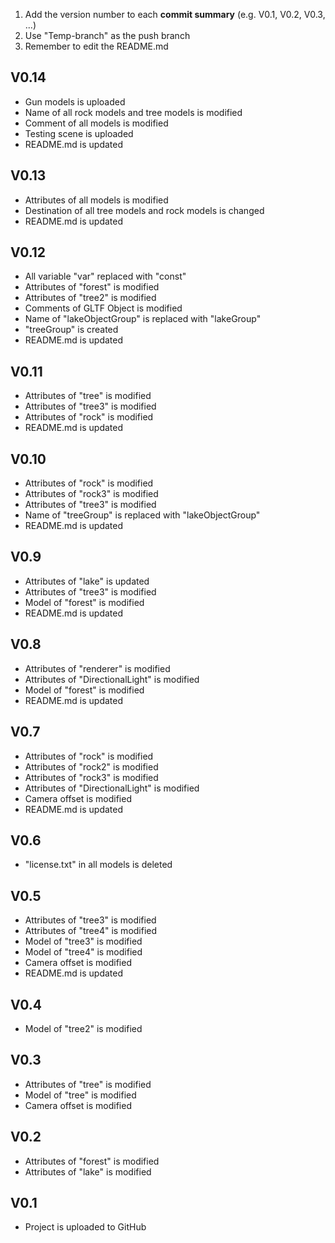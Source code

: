 1. Add the version number to each **commit summary** (e.g. V0.1, V0.2, V0.3, ...)
2. Use "Temp-branch" as the push branch
3. Remember to edit the README.md

## V0.14
- Gun models is uploaded
- Name of all rock models and tree models is modified
- Comment of all models is modified
- Testing scene is uploaded
- README.md is updated


## V0.13
- Attributes of all models is modified
- Destination of all tree models and rock models is changed
- README.md is updated


## V0.12
- All variable "var" replaced with "const"
- Attributes of "forest" is modified
- Attributes of "tree2" is modified
- Comments of GLTF Object is modified
- Name of "lakeObjectGroup" is replaced with "lakeGroup"
- "treeGroup" is created
- README.md is updated


## V0.11
- Attributes of "tree" is modified
- Attributes of "tree3" is modified
- Attributes of "rock" is modified
- README.md is updated


## V0.10
- Attributes of "rock" is modified
- Attributes of "rock3" is modified
- Attributes of "tree3" is modified
- Name of "treeGroup" is replaced with "lakeObjectGroup"
- README.md is updated


## V0.9
- Attributes of "lake" is updated
- Attributes of "tree3" is modified
- Model of "forest" is modified
- README.md is updated


## V0.8
- Attributes of "renderer" is modified
- Attributes of "DirectionalLight" is modified
- Model of "forest" is modified
- README.md is updated


## V0.7
- Attributes of "rock" is modified
- Attributes of "rock2" is modified
- Attributes of "rock3" is modified
- Attributes of "DirectionalLight" is modified
- Camera offset is modified
- README.md is updated


## V0.6
- "license.txt" in all models is deleted


## V0.5
- Attributes of "tree3" is modified
- Attributes of "tree4" is modified
- Model of "tree3" is modified
- Model of "tree4" is modified
- Camera offset is modified
- README.md is updated


## V0.4
- Model of "tree2" is modified


## V0.3
- Attributes of "tree" is modified
- Model of "tree" is modified
- Camera offset is modified


## V0.2
- Attributes of "forest" is modified
- Attributes of "lake" is modified


## V0.1
- Project is uploaded to GitHub
